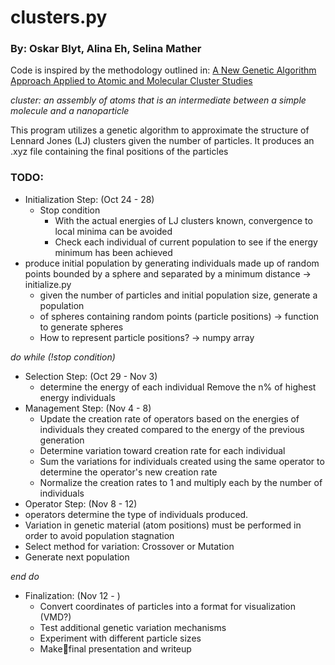 # clusters.py

### By: Oskar Blyt, Alina Eh, Selina Mather

Code is inspired by the methodology outlined in:
[A New Genetic Algorithm Approach Applied to
Atomic and Molecular Cluster Studies](https://doi.org/10.3389/fchem.2019.00707)


*cluster: an assembly of atoms that is an intermediate between a simple
molecule and a nanoparticle*

This program utilizes a genetic algorithm to approximate the structure of Lennard Jones (LJ) 
clusters given the number of particles. It produces an .xyz file containing the final positions of the particles


### TODO:

- Initialization Step: (Oct 24 - 28)
  - Stop condition
    - With the actual energies of LJ clusters known, convergence to local minima can be avoided
    - Check each individual of current population to see if the energy minimum has been achieved
- produce initial population by generating individuals made up of random points bounded by a sphere and 
  separated by a minimum distance -> initialize.py
  - given the number of particles and initial population size, generate a population 
  - of spheres containing random points (particle positions) -> function to generate spheres 
  - How to represent particle positions? -> numpy array 


*do while (!stop condition)*

- Selection Step: (Oct 29 - Nov 3)
  - determine the energy of each individual Remove the n% of highest
    energy individuals
- Management Step: (Nov 4 - 8)
  - Update the creation rate of operators based on the energies of individuals they created compared to the energy of the previous
  generation
  - Determine variation toward creation rate for each individual
  - Sum the variations for individuals created using the same operator to determine the operator's new creation rate
  - Normalize the creation rates to 1 and multiply each by the number of individuals
- Operator Step: (Nov 8 - 12)
 - operators determine the type of individuals produced.
 - Variation in genetic material (atom positions) must be performed in
order to avoid population stagnation
  - Select method for variation: Crossover or Mutation
  - Generate next population

*end do*

- Finalization: (Nov 12 - )
  - Convert coordinates of particles into a format for visualization (VMD?)
  - Test additional genetic variation mechanisms
  - Experiment with different particle sizes
  - Makefinal presentation and writeup
